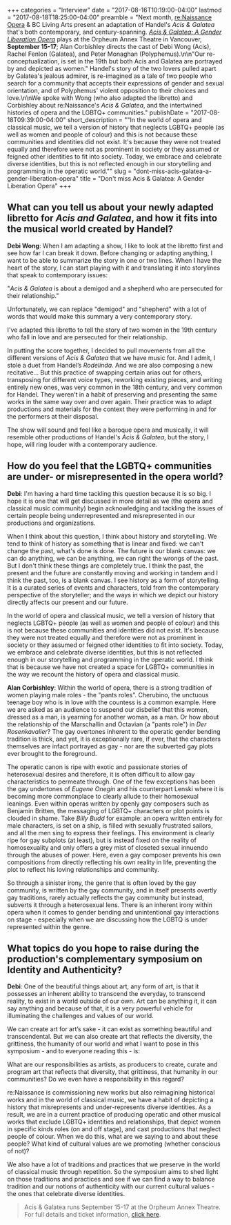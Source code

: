 +++
categories = "Interview"
date = "2017-08-16T10:19:00-04:00"
lastmod = "2017-08-18T18:25:00-04:00"
preamble = "Next month, [re:Naissance Opera](/scene/companies/renaissance/) & BC Living Arts present an adaptation of Handel's *Acis & Galatea* that's both contemporary, and century-spanning. [*Acis & Galatea: A Gender Liberation Opera*](https://www.reopera.com/acis-galatea) plays at the Orpheum Annex Theatre in Vancouver, **September 15-17**; Alan Corbishley directs the cast of Debi Wong (Acis), Rachel Fenlon (Galatea), and Peter Monaghan (Polyphemus).\n\n\"Our re-conceptualization, is set in the 19th but both Acis and Galatea are portrayed by and depicted as women.\" Handel's story of the two lovers pulled apart by Galatea's jealous admirer, is re-imagined as a tale of two people who search for a community that accepts their expressions of gender and sexual orientation, and of Polyphemus' violent opposition to their choices and love.\n\nWe spoke with Wong (who also adapted the libretto) and Corbishley about re:Naissance's *Acis & Galatea*, and the intertwined histories of opera and the LGBTQ+ communities."
publishDate = "2017-08-18T09:39:00-04:00"
short_description = "\"In the world of opera and classical music, we tell a version of history that neglects LGBTQ+ people (as well as women and people of colour) and this is not because these communities and identities did not exist. It's because they were not treated equally and therefore were not as prominent in society or they assumed or feigned other identities to fit into society. Today, we embrace and celebrate diverse identities, but this is not reflected enough in our storytelling and programming in the operatic world.\""
slug = "dont-miss-acis-galatea-a-gender-liberation-opera"
title = "Don&#039;t miss Acis &amp; Galatea: A Gender Liberation Opera"
+++

## What can you tell us about your newly adapted libretto for *Acis and Galatea*, and how it fits into the musical world created by Handel?

**Debi Wong**: When I am adapting a show, I like to look at the libretto first and see how far I can break it down.  Before changing or adapting anything, I want to be able to summarize the story in one or two lines. When I have the heart of the story, I can start playing with it and translating it into storylines that speak to contemporary issues:

"*Acis & Galatea* is about a demigod and a shepherd who are persecuted for their relationship."

Unfortunately, we can replace "demigod" and "shepherd" with a lot of words that would make this summary a very contemporary story. 

I've adapted this libretto to tell the story of two women in the 19th century who fall in love and are persecuted for their relationship. 

In putting the score together, I decided to pull movements from all the different versions of *Acis & Galatea* that we have music for. And I admit, I stole a duet from Handel’s *Rodelinda*. And we are also composing a new recitative... But this practice of swapping certain arias out for others, transposing for different voice types, reworking existing pieces, and writing entirely new ones, was very common in the 18th century, and very common for Handel. They weren’t in a habit of preserving and presenting the same works in the same way over and over again. Their practice was to adapt productions and materials for the context they were performing in and for the performers at their disposal.

The show will sound and feel like a baroque opera and musically, it will resemble other productions of Handel's *Acis & Galatea*, but the story, I hope, will ring louder with a contemporary audience. 

## How do you feel that the LGBTQ+ communities are under- or misrepresented in the opera world?

**Debi**: I'm having a hard time tackling this question because it is so big. I hope it is one that will get discussed in more detail as we (the opera and classical music community) begin acknowledging and tackling the issues of certain people being underrepresented and misrepresented in our productions and organizations. 

When I think about this question, I think about history and storytelling. We tend to think of history as something that is linear and fixed: we can't change the past, what's done is done. The future is our blank canvas: we can do anything, we can be anything, we can right the wrongs of the past. But I don't think these things are completely true. I think the past, the present and the future are constantly moving and working in tandem and I think the past, too, is a blank canvas. I see history as a form of storytelling. It is a curated series of events and characters, told from the contemporary perspective of the storyteller; and the ways in which we depict our history directly affects our present and our future. 

In the world of opera and classical music, we tell a version of history that neglects LGBTQ+ people (as well as women and people of colour) and this is not because these communities and identities did not exist. It's because they were not treated equally and therefore were not as prominent in society or they assumed or feigned other identities to fit into society. Today, we embrace and celebrate diverse identities, but this is not reflected enough in our storytelling and programming in the operatic world. I think that is because we have not created a space for LGBTQ+ communities in the way we recount the history of opera and classical music.  

**Alan Corbishley**: Within the world of opera, there is a strong tradition of women playing male roles - the "pants roles".  Cherubino, the unctuous teenage boy who is in love with the countess is a common example.  Here we are asked as an audience to suspend our disbelief that this women, dressed as a man, is yearning for another woman, as a man.  Or how about the relationship of the Marschallin and Octavian (a "pants role") in *Der Rosenkavalier*?  The gay overtones inherent to the operatic gender bending tradition is thick, and yet, it is exceptionally rare, if ever, that the characters themselves are infact portrayed as gay - nor are the subverted gay plots ever brought to the foreground.  

The operatic canon is ripe with exotic and passionate stories of heterosexual desires and therefore, it is often difficult to allow gay characteristics to permeate through.  One of the few exceptions has been the gay undertones of *Eugene Onegin* and his counterpart Lenski where it is becoming more commonplace to clearly allude to their homosexual leanings.  Even within operas written by openly gay composers such as Benjamin Britten, the messaging of LGBTQ+ characters or plot points is clouded in shame.  Take *Billy Budd* for example: an opera written entirely for male characters, is set on a ship, is filled with sexually frustrated sailors, and all the men sing to express their feelings.  This environment is clearly ripe for gay subplots (at least), but is instead fixed on the reality of homosexuality and only offers a grey mist of closeted sexual innuendo through the abuses of power.  Here, even a gay composer prevents his own compositions from directly reflecting his own reality in life, preventing the plot to reflect his loving relationships and community.  

So through a sinister irony, the genre that is often loved by the gay community, is written by the gay community, and in itself presents overtly gay traditions, rarely actually reflects the gay community but instead, subverts it through a heterosexual lens. There is an inherent irony within opera when it comes to gender bending and unintentional gay interactions on stage - especially when we are discussing how the LGBTQ is under represented within the genre.

## What topics do you hope to raise during the production's complementary symposium on Identity and Authenticity?

**Debi**: One of the beautiful things about art, any form of art, is that it possesses an inherent ability to transcend the everyday, to transcend reality, to exist in a world outside of our own. Art can be anything it, it can say anything and because of that, it is a very powerful vehicle for illuminating the challenges and values of our world. 

We can create art for art’s sake - it can exist as something beautiful and transcendental. But we can also create art that reflects the diversity, the grittiness, the humanity of our world and what I want to pose in this symposium - and to everyone reading this - is:

What are our responsibilities as artists, as producers to create, curate and program art that reflects that diversity, that grittiness, that humanity in our communities? Do we even have a responsibility in this regard?

re:Naissance is commissioning new works but also reimagining historical works and in the world of classical music, we have a habit of depicting a history that misrepresents and under-represents diverse identities. As a result, we are in a current practice of producing operatic and other musical works that exclude LGBTQ+ identities and relationships, that depict women in specific kinds roles (on and off stage), and cast productions that neglect people of colour. When we do this, what are we saying to and about these people? What kind of cultural values are we promoting (whether conscious of not)?

We also have a lot of traditions and practices that we preserve in the world of classical music through repetition. So the symposium aims to shed light on those traditions and practices and see if we can find a way to balance tradition and our notions of authenticity with our current cultural values - the ones that celebrate diverse identities.

>Acis & Galatea runs September 15-17 at the Orpheum Annex Theatre. For full details and ticket information, [click here](https://www.reopera.com/acis-galatea).
